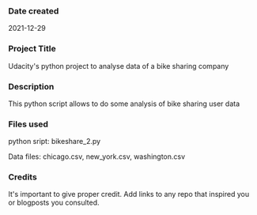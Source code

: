 ### Date created
2021-12-29

### Project Title
Udacity's python project to analyse data of a bike sharing company

### Description
This python script allows to do some analysis of bike sharing user data

### Files used
python sript: bikeshare_2.py

Data files: chicago.csv, new_york.csv, washington.csv

### Credits
It's important to give proper credit. Add links to any repo that inspired you or blogposts you consulted.


